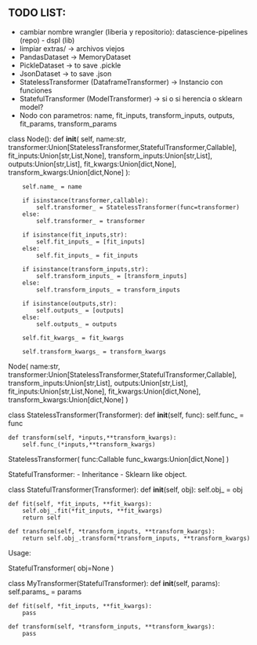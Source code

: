 ## TODO LIST:
- cambiar nombre wrangler (liberia y repositorio): datascience-pipelines (repo) - dspl (lib)
- limpiar extras/ -> archivos viejos
- PandasDataset -> MemoryDataset
- PickleDataset -> to save .pickle
- JsonDataset -> to save .json
- StatelessTransformer (DataframeTransformer) -> Instancio con funciones
- StatefulTransformer (ModelTransformer) -> si o si herencia o sklearn model?
- Nodo con parametros: name, fit_inputs, transform_inputs, outputs, fit_params, transform_params


class Node():
    def __init__(
        self,
        name:str,
        transformer:Union[StatelessTransformer,StatefulTransformer,Callable],
        fit_inputs:Union[str,List,None],
        transform_inputs:Union[str,List],
        outputs:Union[str,List],
        fit_kwargs:Union[dict,None],
        transform_kwargs:Union[dict,None]
        ):

        self.name_ = name

        if isinstance(transformer,callable):
            self.transformer_ = StatelessTransformer(func=transformer)
        else:
            self.transformer_ = transformer

        if isinstance(fit_inputs,str):
            self.fit_inputs_ = [fit_inputs]
        else:
            self.fit_inputs_ = fit_inputs

        if isinstance(transform_inputs,str):
            self.transform_inputs_ = [transform_inputs]
        else:
            self.transform_inputs_ = transform_inputs

        if isinstance(outputs,str):
            self.outputs_ = [outputs]
        else:
            self.outputs_ = outputs

        self.fit_kwargs_ = fit_kwargs
        
        self.transform_kwargs_ = transform_kwargs

Node(
    name:str,
    transformer:Union[StatelessTransformer,StatefulTransformer,Callable],
    transform_inputs:Union[str,List],
    outputs:Union[str,List],
    fit_inputs:Union[str,List,None],
    fit_kwargs:Union[dict,None],
    transform_kwargs:Union[dict,None]
)

class StatelessTransformer(Transformer):
    def __init__(self, func):
        self.func_ = func

    def transform(self, *inputs,**transform_kwargs):
        self.func_(*inputs,**transform_kwargs)
    



StatelessTransformer(
    func:Callable
    func_kwargs:Union[dict,None]
)



StatefulTransformer:
    - Inheritance
    - Sklearn like object.


class StatefulTransformer(Transformer):
    def __init__(self, obj):
        self.obj_ = obj

    def fit(self, *fit_inputs, **fit_kwargs):
        self.obj_.fit(*fit_inputs, **fit_kwargs)
        return self

    def transform(self, *transform_inputs, **transform_kwargs):
        return self.obj_.transform(*transform_inputs, **transform_kwargs)

Usage:

StatefulTransformer(
    obj=None
)

class MyTransformer(StatefulTransformer):
    def __init__(self, params):
        self.params_ = params
    
    def fit(self, *fit_inputs, **fit_kwargs):
        pass

    def transform(self, *transform_inputs, **transform_kwargs):
        pass

